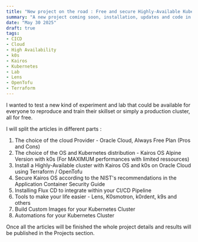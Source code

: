 ```yaml
---
title: "New project on the road : Free and secure Highly-Available Kubernetes cluster in the cloud"
summary: "A new project coming soon, installation, updates and code in blog articles"
date: "May 30 2025"
draft: true
tags:
- CICD
- Cloud
- High Availability
- k0s
- Kairos
- Kubernetes
- Lab
- Lens
- OpenTofu
- Terraform
---
```


I wanted to test a new kind of experiment and lab that could be available for everyone to reproduce and train their skillset or simply a production cluster, all for free.

I will split the articles in different parts :

1. The choice of the cloud Provider - Oracle Cloud, Always Free Plan (Pros and Cons)
2. The choice of the OS and Kubernetes distribution - Kairos OS Alpine Version with k0s (For MAXIMUM performances with limited ressources)
3. Install a Highly-Available cluster with Kairos OS and k0s on Oracle Cloud using Terraform / OpenTofu
4. Secure Kairos OS according to the NIST's recommendations in the Application Container Security Guide
5. Installing Flux CD to integrate within your CI/CD Pipeline
6. Tools to make your life easier - Lens, K0smotron, k0rdent, k9s and others
7. Build Custom Images for your Kubernetes Cluster
8. Automations for your Kubernetes Cluster

Once all the articles will be finished the whole project details and results will be published in the Projects section.